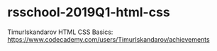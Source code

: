 # rsschool-2019Q1-html-css
TimurIskandarov
HTML CSS Basics: https://www.codecademy.com/users/TimurIskandarov/achievements
